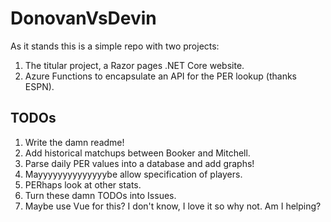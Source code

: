 # DonovanVsDevin

As it stands this is a simple repo with two projects:

1. The titular project, a Razor pages .NET Core website.
2. Azure Functions to encapsulate an API for the PER lookup (thanks ESPN).

## TODOs

1. Write the damn readme!
2. Add historical matchups between Booker and Mitchell.
3. Parse daily PER values into a database and add graphs!
4. Mayyyyyyyyyyyyyybe allow specification of players.
5. PERhaps look at other stats.
6. Turn these damn TODOs into Issues.
7. Maybe use Vue for this? I don't know, I love it so why not. Am I helping?
